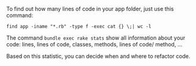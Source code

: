 To find out how many lines of code in your app folder, just use this command:

`find app -iname "*.rb" -type f -exec cat {} \;| wc -l`


The command `bundle exec rake stats` show all information about your code:
lines, lines of code, classes, methods, lines of code/ method, ...


Based on this statistic, you can decide when and where to refactor code.
